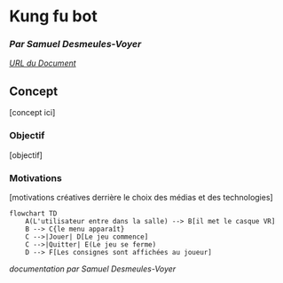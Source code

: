 # Kung fu bot

### *Par Samuel Desmeules-Voyer*

*[URL du Document](samesthumain.github.io/)*

## Concept
[concept ici]

### Objectif
[objectif]

### Motivations
[motivations créatives derrière le choix des médias et des technologies]




```mermaid
flowchart TD
    A(L'utilisateur entre dans la salle) --> B[il met le casque VR]
    B --> C{le menu apparaît}
    C -->|Jouer| D[Le jeu commence]
    C -->|Quitter| E(Le jeu se ferme)
    D --> F[Les consignes sont affichées au joueur]

```

*documentation par Samuel Desmeules-Voyer*
